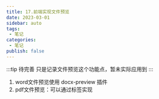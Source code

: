 ```yaml
---
title: 17.前端实现文件预览
date: 2023-03-01
sidebar: auto
tags:
 - 笔记
categories:
 - 笔记
publish: false
---
```


:::tip
待完善
只是记录文件预览这个功能点，暂未实际应用到
:::

1. word文件预览使用 docx-preview 插件
2. pdf文件预览：可以通过标签实现
